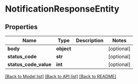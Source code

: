 # NotificationResponseEntity

## Properties
Name | Type | Description | Notes
------------ | ------------- | ------------- | -------------
**body** | **object** |  | [optional] 
**status_code** | **str** |  | [optional] 
**status_code_value** | **int** |  | [optional] 

[[Back to Model list]](../README.md#documentation-for-models) [[Back to API list]](../README.md#documentation-for-api-endpoints) [[Back to README]](../README.md)


